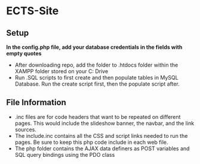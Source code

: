 # ECTS-Site
## Setup
**In the config.php file, add your database credentials in the fields with empty quotes**
* After downloading repo, add the folder to .htdocs folder within the XAMPP folder stored on your C: Drive
* Run .SQL scripts to first create and then populate tables in MySQL Database. Run the create script first, then the populate script after.
## File Information
* .inc files are for code headers that want to be repeated on different pages. This would include the slideshow banner, the navbar, and the link sources.
* The include.inc contains all the CSS and script links needed to run the pages. Be sure to keep this php code include in each web file.
* The php folder contains the AJAX data definers as POST variables and SQL query bindings using the PDO class
